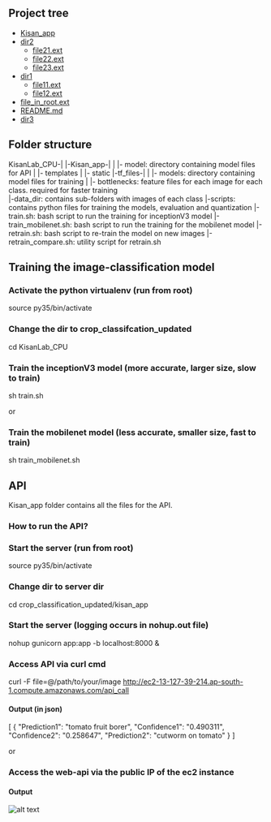 ## Project tree

 * [Kisan_app](./kisan_app)
 * [dir2](./dir2)
   * [file21.ext](./dir2/file21.ext)
   * [file22.ext](./dir2/file22.ext)
   * [file23.ext](./dir2/file23.ext)
 * [dir1](./dir1)
   * [file11.ext](./dir1/file11.ext)
   * [file12.ext](./dir1/file12.ext)
 * [file_in_root.ext](./file_in_root.ext)
 * [README.md](./README.md)
 * [dir3](./dir3)
## Folder structure
KisanLab_CPU-|
				              |-Kisan_app-|
				              |                      |- model: directory containing model files for API
				              |                      |- templates
				              |                      |- static
				              |-tf_files-|
				              |                      |- models: directory containing model files for training
				              |                      |- bottlenecks: feature files for each image for each class. required for faster training		              
				              |-data_dir: contains sub-folders with images of each class
				              |-scripts: contains python files for training the models, evaluation and quantization
				              |-train.sh: bash script to run the training for inceptionV3 model
				              |-train_mobilenet.sh: bash script to run the training for the mobilenet model
				              |-retrain.sh: bash script to re-train the model on new images
				              |-retrain_compare.sh: utility script for retrain.sh	                                      

## Training the image-classification model

### Activate the python virtualenv (run from root)
source py35/bin/activate

### Change the dir to crop_classifcation_updated
cd KisanLab_CPU

### Train the inceptionV3 model (more accurate, larger size, slow to train)
sh train.sh

or 

### Train the mobilenet model (less accurate, smaller size, fast to train)
sh train_mobilenet.sh

## API

Kisan_app folder contains all the files for the API. 

### How to run the API?

### Start the server (run from root)
source py35/bin/activate

### Change dir to server dir
cd crop_classification_updated/kisan_app

### Start the server (logging occurs in nohup.out file)
nohup gunicorn app:app -b localhost:8000 &

### Access API via curl cmd
curl -F file=@/path/to/your/image http://ec2-13-127-39-214.ap-south-1.compute.amazonaws.com/api_call

#### Output (in json)

[
{
"Prediction1": "tomato fruit borer", 
"Confidence1": "0.490311", 
"Confidence2": "0.258647", 
"Prediction2": "cutworm on tomato"
}
]

or 

### Access the web-api via the public IP of the ec2 instance

#### Output
![alt text](https://raw.githubusercontent.com/gauravkaila/KisanLab_CPU/master/sample.png)

